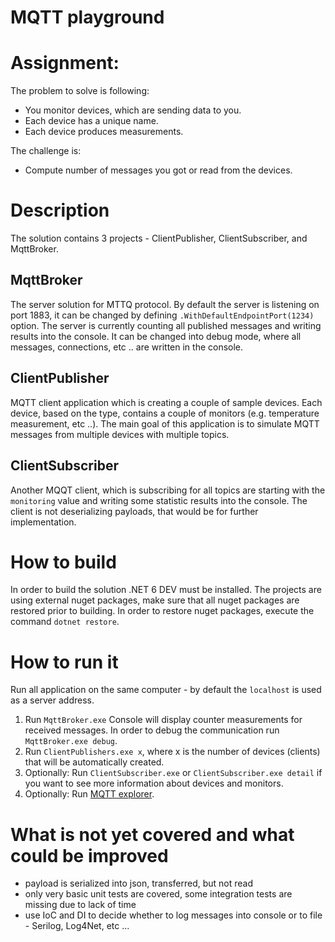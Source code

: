 # MQTT playground
# Assignment:
The problem to solve is following:

- You monitor devices, which are sending data to you.
- Each device has a unique name.
- Each device produces measurements.

The challenge is:
- Compute number of messages you got or read from the devices.

# Description
The solution contains 3 projects - ClientPublisher, ClientSubscriber, and MqttBroker.
## MqttBroker
The server solution for MTTQ protocol. By default the server is listening on port 1883, it can be changed by defining `.WithDefaultEndpointPort(1234)` option.
The server is currently counting all published messages and writing results into the console. It can be changed into debug mode, where all messages, connections, etc .. are written in the console.

## ClientPublisher
MQTT client application which is creating a couple of sample devices. Each device, based on the type, contains a couple of monitors (e.g. temperature measurement, etc ..).
The main goal of this application is to simulate MQTT messages from multiple devices with multiple topics.

## ClientSubscriber
Another MQQT client, which is subscribing for all topics are starting with the `monitoring` value and writing some statistic results into the console.
The client is not deserializing payloads, that would be for further implementation.

# How to build
In order to build the solution .NET 6 DEV must be installed. The projects are using external nuget packages, make sure that all nuget packages are restored prior to building.
In order to restore nuget packages, execute the command `dotnet restore`.

# How to run it
Run all application on the same computer - by default the `localhost` is used as a server address.
1. Run `MqttBroker.exe` Console will display counter measurements for received messages. In order to debug the communication run `MqttBroker.exe debug`.
2. Run `ClientPublishers.exe x`, where x is the number of devices (clients) that will be automatically created. 
3. Optionally: Run `ClientSubscriber.exe` or `ClientSubscriber.exe detail` if you want to see more information about devices and monitors.
4. Optionally: Run [MQTT explorer](http://mqtt-explorer.com/).

# What is not yet covered and what could be improved
- payload is serialized into json, transferred, but not read
- only very basic unit tests are covered, some integration tests are missing due to lack of time
- use IoC and DI to decide whether to log messages into console or to file - Serilog, Log4Net, etc ...
